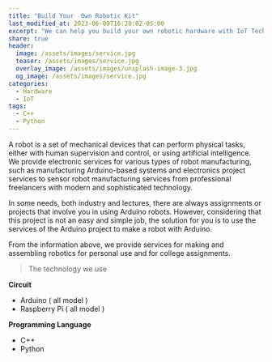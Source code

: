 ```yaml
---
title: "Build Your  Own Robotic Kit"
last_modified_at: 2023-06-09T16:20:02-05:00
excerpt: "We can help you build your own robotic hardware with IoT Technologies"
share: true
header:
  image: /assets/images/service.jpg
  teaser: /assets/images/service.jpg
  overlay_image: /assets/images/unsplash-image-3.jpg
  og_image: /assets/images/service.jpg
categories:
  - Hardware
  - IoT
tags:
  - C++
  - Python
---
```


A robot is a set of mechanical devices that can perform physical tasks, either with human supervision and control, or using artificial intelligence. We provide electronic services for various types of robot manufacturing, such as manufacturing Arduino-based systems and electronics project services to sensor robot manufacturing services from professional freelancers with modern and sophisticated technology.

In some needs, both industry and lectures, there are always assignments or projects that involve you in using Arduino robots. However, considering that this project is not an easy and simple job, the solution for you is to use the services of the Arduino project to make a robot with Arduino.

From the information above, we provide services for making and assembling robotics for personal use and for college assignments.
> The technology we use

**Circuit**
- Arduino ( all model )
- Raspberry Pi ( all model )

**Programming Language**
- C++
- Python

